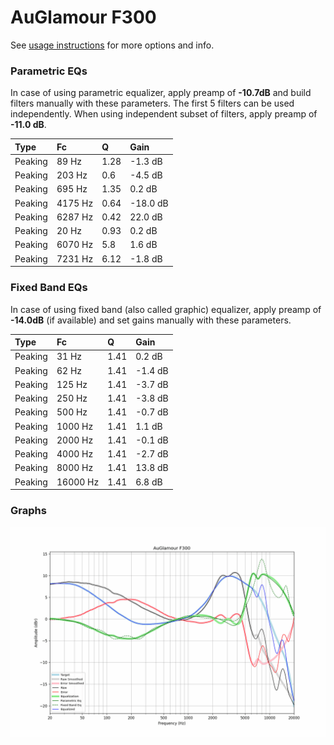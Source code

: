 # AuGlamour F300
See [usage instructions](https://github.com/jaakkopasanen/AutoEq#usage) for more options and info.

### Parametric EQs
In case of using parametric equalizer, apply preamp of **-10.7dB** and build filters manually
with these parameters. The first 5 filters can be used independently.
When using independent subset of filters, apply preamp of **-11.0 dB**.

| Type    | Fc      |    Q | Gain     |
|:--------|:--------|:-----|:---------|
| Peaking | 89 Hz   | 1.28 | -1.3 dB  |
| Peaking | 203 Hz  | 0.6  | -4.5 dB  |
| Peaking | 695 Hz  | 1.35 | 0.2 dB   |
| Peaking | 4175 Hz | 0.64 | -18.0 dB |
| Peaking | 6287 Hz | 0.42 | 22.0 dB  |
| Peaking | 20 Hz   | 0.93 | 0.2 dB   |
| Peaking | 6070 Hz | 5.8  | 1.6 dB   |
| Peaking | 7231 Hz | 6.12 | -1.8 dB  |

### Fixed Band EQs
In case of using fixed band (also called graphic) equalizer, apply preamp of **-14.0dB**
(if available) and set gains manually with these parameters.

| Type    | Fc       |    Q | Gain    |
|:--------|:---------|:-----|:--------|
| Peaking | 31 Hz    | 1.41 | 0.2 dB  |
| Peaking | 62 Hz    | 1.41 | -1.4 dB |
| Peaking | 125 Hz   | 1.41 | -3.7 dB |
| Peaking | 250 Hz   | 1.41 | -3.8 dB |
| Peaking | 500 Hz   | 1.41 | -0.7 dB |
| Peaking | 1000 Hz  | 1.41 | 1.1 dB  |
| Peaking | 2000 Hz  | 1.41 | -0.1 dB |
| Peaking | 4000 Hz  | 1.41 | -2.7 dB |
| Peaking | 8000 Hz  | 1.41 | 13.8 dB |
| Peaking | 16000 Hz | 1.41 | 6.8 dB  |

### Graphs
![](./AuGlamour%20F300.png)